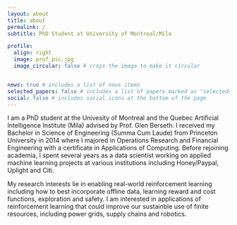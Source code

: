 ```yaml
---
layout: about
title: about
permalink: /
subtitle: PhD Student at University of Montreal/Mila 

profile:
  align: right
  image: prof_pic.jpg
  image_circular: false # crops the image to make it circular


news: true # includes a list of news items
selected_papers: false # includes a list of papers marked as "selected={true}"
social: false # includes social icons at the bottom of the page
---
```


I am a PhD student at the Univesity of Montreal and the Quebec Artificial Intelligence Institute (Mila) advised by Prof. Glen Berseth.  I received my Bachelor in Science of Engineering (Summa Cum Laude) from Princeton University in 2014 where I majored in Operations Research and Financial Engineering with a certificate in Applications of Computing. Before rejoining academia, I spent several years as a data scientist working on applied machine learning projects at various institutions including Honey/Paypal, Uplight and Citi.

My research interests lie in enabling real-world reinforcement learning including how to best incorporate offline data, learning reward and cost functions, exploration and safety. I am interested in applications of reinforcement learning that could improve our sustainble use of finite resources, including power grids, supply chains and robotics.

